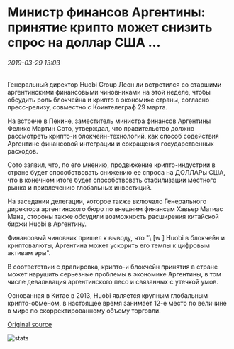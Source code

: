 # Министр финансов Аргентины: принятие крипто может снизить спрос на доллар США ...

###### 2019-03-29 13:03

Генеральный директор Huobi Group Леон ли встретился со старшими аргентинскими финансовыми чиновниками на этой неделе, чтобы обсудить роль блокчейна и крипто в экономике страны, согласно пресс-релизу, совместно с Коинтелеграф 29 марта.

На встрече в Пекине, заместитель министра финансов Аргентины Феликс Мартин Сото, утверждал, что правительство должно рассмотреть крипто-и блокчейн-технологий, как способ содействия Аргентине финансовой интеграции и сокращения государственных расходов.

Сото заявил, что, по его мнению, продвижение крипто-индустрии в стране будет способствовать снижению ее спроса на ДОЛЛАРы США, что в конечном итоге будет способствовать стабилизации местного рынка и привлечению глобальных инвестиций.

На заседании делегации, которое также включало Генерального директора аргентинского бюро по внешним финансам Хавьер Матиас Мана, стороны также обсудили возможность расширения китайской биржи Huobi в Аргентину.

Финансовый чиновник пришел к выводу, что "\ [w \] Huobi в блокчейн и криптовалюты, Аргентина может ускорить его темпы к цифровым активам эры".

В соответствии с драпировка, крипто-и блокчейн принятия в стране может нарушить серьезные проблемы в экономике Аргентины, в том числе девальвация аргентинского песо и связанных с утечкой умов.

Основанная в Китае в 2013, Huobi является крупным глобальным крипто-обменом, в настоящее время занимает 12-е место по величине в мире по скорректированному объему торговли.

[Original source](https://cointelegraph.com/news/argentinas-dep-finance-minister-crypto-adoption-could-reduce-demand-for-us-dollar)

![stats](https://c.statcounter.com/11760860/0/a89fa40b/1/ "stats")